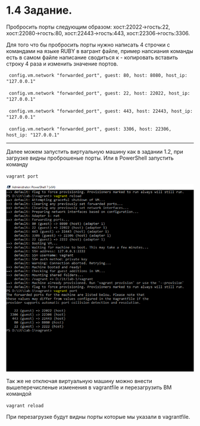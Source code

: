 # 1.4 Задание. 
Пробросить порты следующим образом: хост:22022->гость:22, хост:22080->гость:80, хост:22443->гость:443, хост:22306->гость:3306. 
	
Для того что бы пробросить порты нужно написать 4 строчки с командами на языке RUBY в вагрант файле, пример напсиания команды есть в самом файле написание сводиться к - копировать вставить строку 4 раза и изменить значение портов. 

```
 config.vm.network "forwarded_port", guest: 80, host: 8080, host_ip: "127.0.0.1"

 config.vm.network "forwarded_port", guest: 22, host: 22022, host_ip: "127.0.0.1"

 config.vm.network "forwarded_port", guest: 443, host: 22443, host_ip: "127.0.0.1"

 config.vm.network "forwarded_port", guest: 3306, host: 22306, host_ip: "127.0.0.1"

```

---

Далее можем запустить виртуальную машину как в задании 1.2, при загрузке видны проброшеные порты.
Или в PowerShell запустить команду 

` vagrant port `

![alt text](https://github.com/andy-ml/dev_ops/blob/main/lab-1.4/1.4-img.png)


Так же не отключая виртуальную машину можно внести вышеперечисленые изменения в vagrantfile и перезагрузить ВМ командой

` vagrant reload `

При перезагрузке будут видны порты которые мы указали в vagrantfile. 



